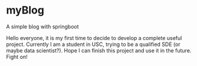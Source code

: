 # myBlog
A simple blog with springboot

Hello everyone, it is my first time to decide to develop a complete useful project. Currently I am a student in USC, trying to be a qualified SDE (or maybe data scientist?). Hope I can finish this project and use it in the future. Fight on!

